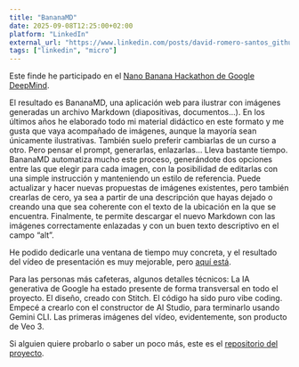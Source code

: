 ```yaml
---
title: "BananaMD"
date: 2025-09-08T12:25:00+02:00
platform: "LinkedIn"
external_url: "https://www.linkedin.com/posts/david-romero-santos_github-davidlmsbananamd-generate-illustrations-activity-7370580448940466177-rF5M"
tags: ["linkedin", "micro"]
---
```


Este finde he participado en el [Nano Banana Hackathon de Google DeepMind](https://www.kaggle.com/competitions/banana/).

El resultado es BananaMD, una aplicación web para ilustrar con imágenes generadas un archivo Markdown (diapositivas, documentos…). En los últimos años he elaborado todo mi material didáctico en este formato y me gusta que vaya acompañado de imágenes, aunque la mayoría sean únicamente ilustrativas. También suelo preferir cambiarlas de un curso a otro. Pero pensar el prompt, generarlas, enlazarlas… Lleva bastante tiempo. BananaMD automatiza mucho este proceso, generándote dos opciones entre las que elegir para cada imagen, con la posibilidad de editarlas con una simple instrucción y manteniendo un estilo de referencia. Puede actualizar y hacer nuevas propuestas de imágenes existentes, pero también crearlas de cero, ya sea a partir de una descripción que hayas dejado o creando una que sea coherente con el texto de la ubicación en la que se encuentra. Finalmente, te permite descargar el nuevo Markdown con las imágenes correctamente enlazadas y con un buen texto descriptivo en el campo “alt”.

He podido dedicarle una ventana de tiempo muy concreta, y el resultado del vídeo de presentación es muy mejorable, pero [aquí está](https://www.youtube.com/watch?v=7Lcjq8qfSRU).

Para las personas más cafeteras, algunos detalles técnicos: La IA generativa de Google ha estado presente de forma transversal en todo el proyecto. El diseño, creado con Stitch. El código ha sido puro vibe coding. Empecé a crearlo con el constructor de AI Studio, para terminarlo usando Gemini CLI. Las primeras imágenes del vídeo, evidentemente, son producto de Veo 3.

Si alguien quiere probarlo o saber un poco más, este es el [repositorio del proyecto](https://github.com/DavidLMS/bananamd).